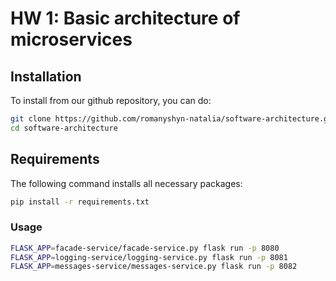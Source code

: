 # HW 1: Basic architecture of microservices

## Installation
To install from our github repository, you can do:
```bash
git clone https://github.com/romanyshyn-natalia/software-architecture.git
cd software-architecture
```

## Requirements
The following command installs all necessary packages:
```bash
pip install -r requirements.txt
```

### Usage
```bash
FLASK_APP=facade-service/facade-service.py flask run -p 8080
FLASK_APP=logging-service/logging-service.py flask run -p 8081
FLASK_APP=messages-service/messages-service.py flask run -p 8082
```